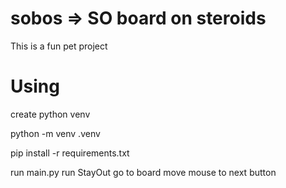 # sobos => SO board on steroids
This is a fun pet project

# Using

create python venv

python -m venv .venv

pip install -r requirements.txt

run main.py
run StayOut
go to board
move mouse to next button